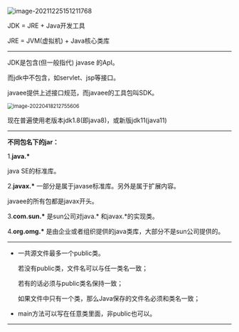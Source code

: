 ![image-20211225151211768](C:\Users\10275\AppData\Roaming\Typora\typora-user-images\image-20211225151211768.png) 



JDK = JRE + Java开发工具

JRE = JVM(虚拟机) + Java核心类库

---

JDK是包含(但一般指代) javase 的ApI。

而jdk中不包含，如servlet、jsp等接口。

javaee提供上述接口规范，而javaee的工具包叫SDK。

<img src="C:\Users\10275\AppData\Roaming\Typora\typora-user-images\image-20220418212755606.png" alt="image-20220418212755606" style="zoom:80%;" />

现在普遍使用老版本jdk1.8(即java8)，或新版jdk11(java11)

---

**不同包名下的jar：**

1.**java.\***

 java SE的标准库。

2.**javax.\***
  一部分是属于javase标准库。另外是属于扩展内容。

  javaee的所有包都是javax开头。

3.**com.sun.\***
  是sun公司对java.* 和javax.*的实现类。

4.**org.omg.\***
 是由企业或者组织提供的java类库，大部分不是sun公司提供的。



---

- 一共源文件最多一个public类。

  若没有public类，文件名可以与任一类名一致；

  若有的话必须与public类名保持一致；

  如果文件中只有一个类，那么Java保存的文件名必须和类名一致；

- main方法可以写在任意类里面，非public也可以。


---



